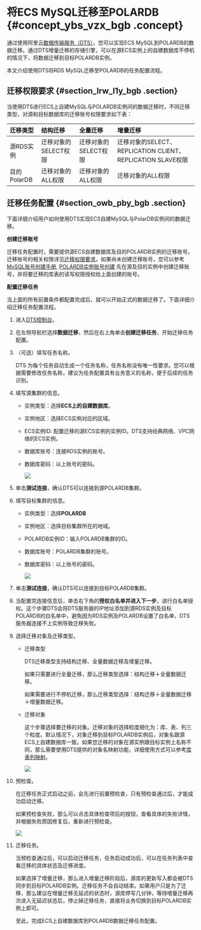 # 将ECS MySQL迁移至POLARDB {#concept_ybs_vzx_bgb .concept}

通过使用阿里云[数据传输服务（DTS）](https://help.aliyun.com/document_detail/26592.html)，您可以实现ECS MySQL到POLARDB的数据迁移。通过DTS增量迁移的存储引擎，可以在源ECS实例上的自建数据库不停机的情况下，将数据迁移到目标POLARDB实例。

本文介绍使用DTS将RDS MySQL迁移至POLARDB的任务配置流程。

## 迁移权限要求 {#section_lrw_l1y_bgb .section}

当使用DTS进行ECS上自建MySQL与POLARDB实例间的数据迁移时，不同迁移类型，对源和目标数据库的迁移账号权限要求如下表：

|迁移类型|结构迁移|全量迁移|增量迁移|
|:---|:---|:---|:---|
|源RDS实例|迁移对象的SELECT权限|迁移对象的SELECT权限|迁移对象的SELECT、REPLICATION CLIENT、REPLICATION SLAVE权限|
|目的PolarDB|迁移对象的ALL权限|迁移对象的ALL权限|迁移对象的ALL权限|

## 迁移任务配置 {#section_owb_pby_bgb .section}

下面详细介绍用户如何使用DTS实现ECS自建MySQL与PolarDB实例间的数据迁移。

**创建迁移账号**

迁移任务配置时，需要提供源ECS自建数据库及目的POLARDB实例的迁移账号。迁移账号的相关权限详见[迁移权限要求](#section_lrw_l1y_bgb)。如果尚未创建迁移账号，您可以参考 [MySQL账号创建手册](https://dev.mysql.com/doc/refman/8.0/en/grant.html), [POLARDB实例账号创建](https://help.aliyun.com/document_detail/68508.html?spm=a2c4g.11186623.2.10.3f657dd3d4orj4) 先在源及目的实例中创建迁移账号，并将要迁移的库表的读写权限授权给上面创建的账号。

**配置迁移任务**

当上面的所有前置条件都配置完成后，就可以开始正式的数据迁移了。下面详细介绍迁移任务配置流程。

1.  进入[DTS控制台](https://dts.console.aliyun.com/)。
2.  在左侧导航栏选择**数据迁移**，然后在右上角单击**创建迁移任务**，开始迁移任务配置。
3.  （可选）填写任务名称。

    DTS 为每个任务自动生成一个任务名称，任务名称没有唯一性要求。您可以根据需要修改任务名称，建议为任务配置具有业务意义的名称，便于后续的任务识别。

4.  填写源集群的信息。
    -   实例类型：选择**ECS上的自建数据库**。
    -   实例地区：选择ECS实例对应的区域。
    -   ECS实例ID: 配置迁移的源ECS实例的实例ID。DTS支持经典网络、VPC网络的ECS实例。
    -   数据库账号：连接RDS实例的账号。
    -   数据库密码：以上账号的密码。

        ![](http://static-aliyun-doc.oss-cn-hangzhou.aliyuncs.com/assets/img/78734/154452840534051_zh-CN.png)

5.  单击**测试连接**，确认DTS可以连接到源POLARDB集群。
6.  填写目标集群的信息。
    -   实例类型：选择**POLARDB**
    -   实例地区：选择目标集群所在的地域。
    -   POLARDB实例ID：输入POLARDB集群的ID。
    -   数据库账号：POLARDB集群的账号。
    -   数据库密码：以上账号的密码。

        ![](http://static-aliyun-doc.oss-cn-hangzhou.aliyuncs.com/assets/img/78734/154452840534052_zh-CN.png)

7.  单击**测试连接**，确认DTS可以连接到目标POLARDB集群。
8.  当配置完连接信息后，单击右下角的**授权白名单并进入下一步**，进行白名单授权。这个步骤DTS会将DTS服务器的IP地址添加到源RDS实例及目标POLARDB的白名单中，避免因为RDS实例及POLARDB设置了白名单，DTS服务器连接不上实例导致迁移失败。
9.  选择迁移对象及迁移类型。
    -   迁移类型

        DTS迁移类型支持结构迁移、全量数据迁移及增量迁移。

        如果只需要进行全量迁移，那么迁移类型选择：结构迁移＋全量数据迁移。

        如果需要进行不停机迁移，那么迁移类型选择：结构迁移＋全量数据迁移＋增量数据迁移。

    -   迁移对象

        这个步骤选择要迁移的对象。迁移对象的选择粒度细化为：库、表、列三个粒度。默认情况下，对象迁移到目标POLARDB实例后，对象名跟源ECS上自建数据库一致。如果您迁移的对象在源实例跟目标实例上名称不同，那么需要使用DTS提供的对象名映射功能，详细使用方式可以参考[库表列映射](https://help.aliyun.com/document_detail/26628.html?spm=5176.doc26624.6.125.Mpn8On)。

        ![](http://static-aliyun-doc.oss-cn-hangzhou.aliyuncs.com/assets/img/78734/154452840534080_zh-CN.png)

10. 预检查。

    在迁移任务正式启动之前，会先进行前置预检查，只有预检查通过后，才能成功启动迁移。

    如果预检查失败，那么可以点击具体检查项后的按钮，查看具体的失败详情，并根据失败原因修复后，重新进行预检查。

    ![](http://static-aliyun-doc.oss-cn-hangzhou.aliyuncs.com/assets/img/78734/154452840534081_zh-CN.png)

11. 迁移任务。

    当预检查通过后，可以启动迁移任务，任务启动成功后，可以在任务列表中查看迁移的具体状态及迁移进度。

    如果选择了增量迁移，那么进入增量迁移阶段后，源库的更新写入都会被DTS同步到目标POLARDB实例。迁移任务不会自动结束。如果用户只是为了迁移，那么建议在增量迁移无延迟的状态时，源库停写几分钟，等待增量迁移再次进入无延迟状态后，停止掉迁移任务，直接将业务切换到目标POLARDB实例上即可。

    至此，完成ECS上自建数据库到POLARDB数据迁移任务配置。


